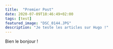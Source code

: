 ```yaml
---
title:  "Premier Post"
date: 2020-07-09T18:46:49+02:00
tags: [test]
featured_image: "DSC_0144.JPG"
description: "Je teste les articles sur Hugo !"
---
```


Bien le bonjour !